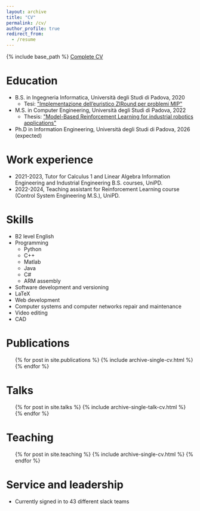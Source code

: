 ```yaml
---
layout: archive
title: "CV"
permalink: /cv/
author_profile: true
redirect_from:
  - /resume
---
```


{% include base_path %}
<a href="https://turcato-niccolo.github.io/files/CV.pdf">Complete CV</a> <br/>

Education
======
* B.S. in Ingegneria Informatica, Università degli Studi di Padova, 2020 
  * Tesi: <a href="https://turcato-niccolo.github.io/files/turcato_niccolo_tesi_triennale.pdf">"Implementazione dell’euristico ZIRound
per problemi MIP"</a>
* M.S. in Computer Engineering, Università degli Studi di Padova, 2022
  * Thesis: <a href="https://turcato-niccolo.github.io/files/Master_Thesis___Turcato_Niccolo.pdf">"Model-Based Reinforcement Learning for
industrial robotics applications"</a>
* Ph.D in Information Engineering, Università degli Studi di Padova, 2026 (expected)

Work experience
======
* 2021-2023, Tutor for Calculus 1 and Linear Algebra Information Engineering and Industrial Engineering B.S. courses, UniPD.
* 2022-2024, Teaching assistant for Reinforcement Learning course (Control System Engineering M.S.), UniPD.


Skills
======
* B2 level English
* Programming 
  * Python
  * C++
  * Matlab
  * Java
  * C#
  * ARM assembly
* Software development and versioning
* LaTeX
* Web development
* Computer systems and computer networks repair and maintenance
* Video editing
* CAD

Publications
======
  <ul>{% for post in site.publications %}
    {% include archive-single-cv.html %}
  {% endfor %}</ul>
  
Talks
======
  <ul>{% for post in site.talks %}
    {% include archive-single-talk-cv.html %}
  {% endfor %}</ul>
  
Teaching
======
  <ul>{% for post in site.teaching %}
    {% include archive-single-cv.html %}
  {% endfor %}</ul>
  
Service and leadership
======
* Currently signed in to 43 different slack teams

